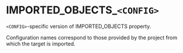   

# IMPORTED_OBJECTS_```<CONFIG>```  
```<CONFIG>```-specific version of IMPORTED_OBJECTS property.  

Configuration names correspond to those provided by the project from
which the target is imported.  

